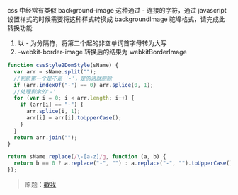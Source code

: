 css 中经常有类似 background-image 这种通过 - 连接的字符，通过 javascript 设置样式的时候需要将这种样式转换成 backgroundImage 驼峰格式，请完成此转换功能

1. 以 - 为分隔符，将第二个起的非空单词首字母转为大写
2. -webkit-border-image 转换后的结果为 webkitBorderImage

```js
function cssStyle2DomStyle(sName) {
  var arr = sName.split("");
  //判断第一个是不是 '-'，是的话就删除
  if (arr.indexOf("-") == 0) arr.splice(0, 1);
  //处理剩余的'-'
  for (var i = 0; i < arr.length; i++) {
    if (arr[i] == "-") {
      arr.splice(i, 1);
      arr[i] = arr[i].toUpperCase();
    }
  }
  return arr.join("");
}
```

```js
return sName.replace(/\-[a-z]/g, function (a, b) {
  return b == 0 ? a.replace("-", "") : a.replace("-", "").toUpperCase();
});
```

> 原题：[戳我](https://www.nowcoder.com/practice/2ded24e34ec34325a62d42d0c8479bae?tpId=2&tqId=10861&rp=1&ru=%2Factivity%2Foj&qru=%2Fta%2Ffront-end%2Fquestion-ranking&tab=answerKey)
